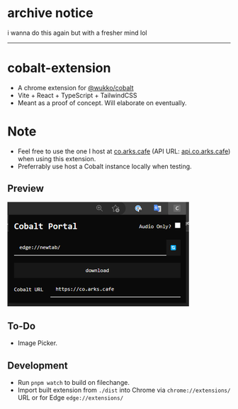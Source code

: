 # archive notice

i wanna do this again but with a fresher mind lol

---

# cobalt-extension

- A chrome extension for [@wukko/cobalt](https://github.com/wukko/cobalt)
- Vite + React + TypeScript + TailwindCSS
- Meant as a proof of concept. Will elaborate on eventually.

# Note

- Feel free to use the one I host at [co.arks.cafe](https://co.arks.cafe) (API URL: [api.co.arks.cafe](https://api.co.arks.cafe)) when using this extension.
- Preferrably use host a Cobalt instance locally when testing.

## Preview

![preview](docs/preview.png)

## To-Do

- Image Picker.

## Development

- Run `pnpm watch` to build on filechange.
- Import built extension from `./dist` into Chrome via `chrome://extensions/` URL or for Edge `edge://extensions/`
